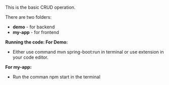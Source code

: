 This is the basic CRUD operation.

There are two folders:
- **demo** - for backend
- **my-app** - for frontend

**Running the code: 
For Demo:**
- Either use command mvn spring-boot:run in terminal or use extension in your code editor.

**For my-app:**
- Run the comman npm start in the terminal
